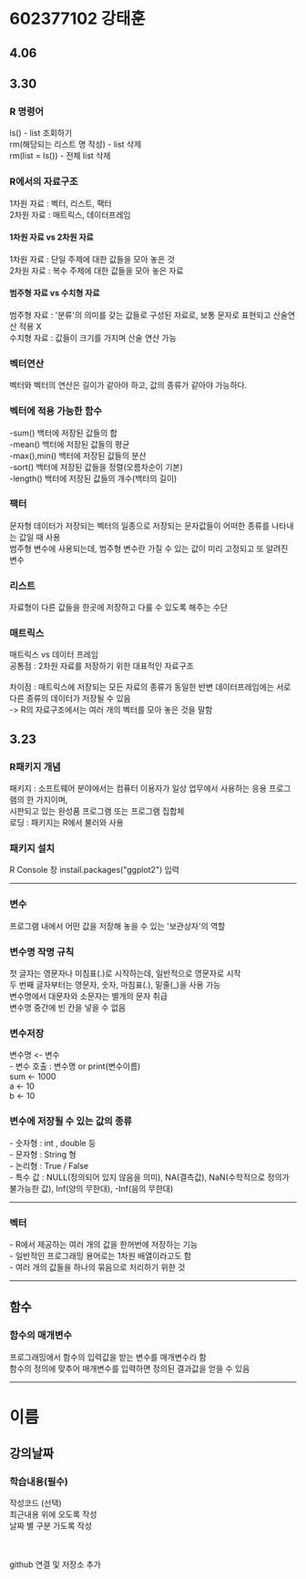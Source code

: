 <h1>602377102 강태훈</h1>
<h2>4.06<h2>
<H2>3.30</h2>
<h3>R 명령어</h3>
ls() - list 조회하기<br>
rm(해당되는 리스트 명 작성) - list 삭제<br>
rm(list = ls()) - 전체 list 삭제 <br>
<h3>R에서의 자료구조</h3>
1차원 자료 : 벡터, 리스트, 팩터<br>
2차원 자료 : 매트릭스, 데이터프레임<br>
<h4>1차원 자료 vs 2차원 자료</h4>
1차원 자료 : 단일 주제에 대한 값들을 모아 놓은 것<br>
2차원 자료 : 복수 주제에 대한 값들을 모아 놓은 자료<br>
<h4>범주형 자료 vs 수치형 자료</h4>
범주형 자료 : '분류'의 의미를 갖는 값들로 구성된 자료로, 보통 문자로 표현되고 산술연산 적용 X<br>
수치형 자료 : 값들이 크기를 가지며 산술 연산 가능<br>
<h3>벡터연산</h3>
벡터와 벡터의 연산은 길이가 같아야 하고, 값의 종류가 같아야 가능하다.<br>
<h3>벡터에 적용 가능한 함수</h3>
-sum()	백터에 저장된 값들의 합<br>
-mean()	백터에 저장된 값들의 평균<br>
-max(),min()	백터에 저장된 값들의 분산<br>
-sort()	백터에 저장된 값들을 정렬(오름차순이 기본)<br>
-length()	백터에 저장된 값들의 개수(백터의 길이)<br>
<h3>팩터</h3>
문자형 데이터가 저장되는 벡터의 일종으로 저장되는 문자값들이 어떠한 종류를 나타내는 값일 때 사용<br>
범주형 변수에 사용되는데, 범주형 변수란 가질 수 있는 값이 미리 고정되고 또 알려진 변수<br>
<h3>리스트</h3>
자료형이 다른 값들을 한곳에 저장하고 다룰 수 있도록 해주는 수단<br>
<h3>매트릭스</h3>
매트릭스 vs 데이터 프레임<br>
공통점 : 2차원 자료를 저장하기 위한 대표적인 자료구조<br><br>
차이점 : 매트릭스에 저장되는 모든 자료의 종류가 동일한 반변 데이터프레임에는 서로 다른 종류의 데이터가 저장될 수 있음<br>
-> R의 자료구조에서는 여러 개의 벡터를 모아 놓은 것을 말함<br>


<h2>3.23</h2>
<h3>R패키지 개념</h3>
패키지 : 소프트웨어 분야에서는 컴퓨터 이용자가 일상 업무에서 사용하는 응용 프로그램의 한 가지이며,<br> 
시판되고 있는 완성품 프로그램 또는 프로그램 집합체<br>
로딩 : 패키지는 R에서 불러와 사용
<h3>패키지 설치</h3>
R  Console 창 install.packages("ggplot2") 입력<br><hr>
<h3>변수</h3>
프로그램 내에서 어떤 값을 저장해 놓을 수 있는 '보관상자'의 역할<br>
<h3>변수명 작명 규칙</h3>
첫 글자는 영문자나 미침표(.)로 시작하는데, 일반적으로 영문자로 시작<br>
두 번째 글자부터는 영문자, 숫자, 마침표(.), 밑줄(_)을 사용 가능<br>
변수명에서 대문자와 소문자는 별개의 문자 취급<br>
변수명 중간에 빈 칸을 넣을 수 없음<br>
<h3>변수저장</h3>
변수명 <- 변수 <Br>
- 변수 호출 : 변수명 or print(변수이름)<br>
sum <- 1000<br>
a <- 10<br>
b <- 10<br>
<h3>변수에 저장될 수 있는 값의 종류</h3>
- 숫자형 : int , double 등<br>
- 문자형 : String 형 <br>
- 논리형 : True / False<br>
- 특수 값 : NULL(정의되어 있지 않음을 의미), NA(결측값), NaN(수학적으로 정의가 불가능한 값), Inf(양의 무한대), -Inf(음의 무한대)<br><hr>
<h3>벡터</h3>
- R에서 제공하는 여러 개의 값을 한꺼번에 저장하는 기능<br>
- 일반적인 프로그래밍 용어로는 1차원 배열이라고도 함<br>
- 여러 개의 값들을 하나의 묶음으로 처리하기 위한 것<br><hr>
<h2>함수</h2>
<h3>함수의 매개변수</h3>
프로그래밍에서 함수의 입력값을 받는 변수를 매개변수라 함<br>
함수의 정의에 맞추어 매개변수를 입력하면 정의된 결과값을 얻을 수 있음<br><hr>



<h1> 이름 </h1>
<h2> 강의날짜 </h2>
<h3> 학습내용(필수) </h3>
작성코드 (선택)<br>
최근내용 위에 오도록 작성<br>
날짜 별 구분 가도록 작성<br>
<br><br>

github 연결 및 저장소 추가
